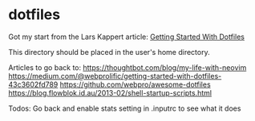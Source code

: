 # dotfiles
Got my start from the Lars Kappert article: [Getting Started With Dotfiles](https://github.com/ishan-gaur/dotfiles.git)

This directory should be placed in the user's home directory.

Articles to go back to:
https://thoughtbot.com/blog/my-life-with-neovim
https://medium.com/@webprolific/getting-started-with-dotfiles-43c3602fd789
https://github.com/webpro/awesome-dotfiles
https://blog.flowblok.id.au/2013-02/shell-startup-scripts.html

Todos:
Go back and enable stats setting in .inputrc to see what it does
